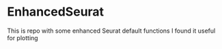 # EnhancedSeurat
This is repo with some enhanced Seurat default functions I found it useful for plotting
